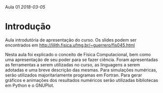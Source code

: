 Aula 01 *2018-03-05*

# Introdução

Aula introdutória de apresentação do curso.
Os slides podem ser encontrados em
http://lilith.fisica.ufmg.br/~guerrero/fis045.html

Nesta aula foi explicado o conceito de Física Computacional, bem como uma apresentação de seu poder para se fazer ciência.
Foram apresentadas as ferramentas a serem utilizadas no curso, as linguagens a serem adotadas e uma breve descrição das mesmas.
Para simulações numéricas, serão utilizados majoritariamente programas em Fortran.
Para gerar gráficos e animações dos resultados numéricos serão utilizadas bibliotecas em Python e o GNUPlot.
